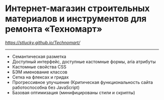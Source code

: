 # Интернет-магазин строительных материалов и инструментов для ремонта  «Техномарт»
*https://stlucky.github.io/Technomart/*
***********************************************************************************************************************************************************************************
* Семантическая разметка
* Доступный интерфейс, доступные кастомные формы, aria атрибуты
* Кастомные свойства CSS 
* БЭМ именование классов
* Сетка на флексах и гридах
* Прогрессивное улучшение (Критическая функциональность сайта работоспособна без JavaScript)
* Базовая оптимизация (минифицированы стили и скрипты)
